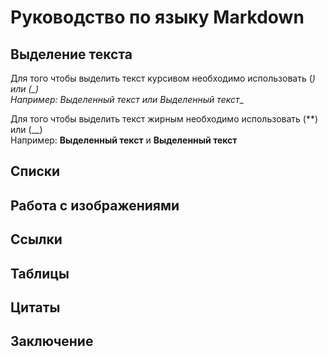 # Руководство по языку Markdown

## Выделение текста

Для того чтобы выделить текст курсивом необходимо использовать (*) или (_)</br>
Например: *Выделенный текст* или _Выделенный текст_*_ 

Для того чтобы выделить текст жирным необходимо использовать (**) или (__)</br>
Например: **Выделенный текст** и __Выделенный текст__

## Списки

## Работа с изображениями

## Ссылки

## Таблицы

## Цитаты

## Заключение